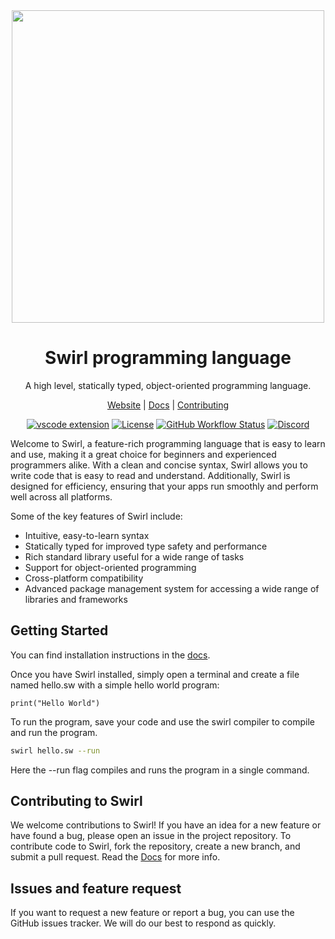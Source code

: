 <div align=center>
<img width=500 src="https://raw.githubusercontent.com/SwirlLang/branding/main/logos/Swirl-wordmark-logo(transparent).png">

# Swirl programming language
A high level, statically typed, object-oriented programming language.

[Website](https://swirl-lang.vercel.app) |
[Docs](https://swirl-lang.vercel.app/docs) |
[Contributing](./CONTRIBUTING.md)  

[![vscode extension](https://img.shields.io/visual-studio-marketplace/v/MrinmoyHaloi.swirl-lang-support?color=blue&label=VSCode%20Extension&logo=visualstudiocode&logoColor=blue&style=flat-square)](https://marketplace.visualstudio.com/items?itemName=MrinmoyHaloi.swirl-lang-support)
[![License](https://img.shields.io/github/license/SwirlLang/Swirl?style=flat-square)](LICENSE)
[![GitHub Workflow Status](https://img.shields.io/github/actions/workflow/status/SwirlLang/Swirl/cmake.yml?style=flat-square)](https://github.com/SwirlLang/Swirl/actions/workflows/cmake.yml)
[![Discord](https://img.shields.io/discord/894989427628179477?color=blue&label=Discord&logo=Discord&logoColor=white&style=flat-square)](https://discord.gg/RSJ5TUDdqx)
</div>  

Welcome to Swirl, a feature-rich programming language that is easy to learn and use, making it a great choice for beginners and experienced programmers alike. With a clean and concise syntax, Swirl allows you to write code that is easy to read and understand. Additionally, Swirl is designed for efficiency, ensuring that your apps run smoothly and perform well across all platforms.


Some of the key features of Swirl include: 
* Intuitive, easy-to-learn syntax
* Statically typed for improved type safety and performance
* Rich standard library useful for a wide range of tasks
* Support for object-oriented programming
* Cross-platform compatibility
* Advanced package management system for accessing a wide range of libraries and frameworks

## Getting Started
You can find installation instructions in the [docs](https://swirl-lang.vercel.app/docs/getting-started/installation).

Once you have Swirl installed, simply open a terminal and create a file named hello.sw with a simple hello world program: 
```
print("Hello World")
```

To run the program, save your code and use the swirl compiler to compile and run the program.
```bash
swirl hello.sw --run
```
Here the --run flag compiles and runs the program in a single command.

## Contributing to Swirl
We welcome contributions to Swirl! If you have an idea for a new feature or have found a bug, please open an issue in the project repository. To contribute code to Swirl, fork the repository, create a new branch, and submit a pull request. Read the [Docs](https://swirl-lang.vercel.app/docs/) for more info.

## Issues and feature request

If you want to request a new feature or report a bug, you can use the GitHub issues tracker. We will do our best to respond as quickly.
